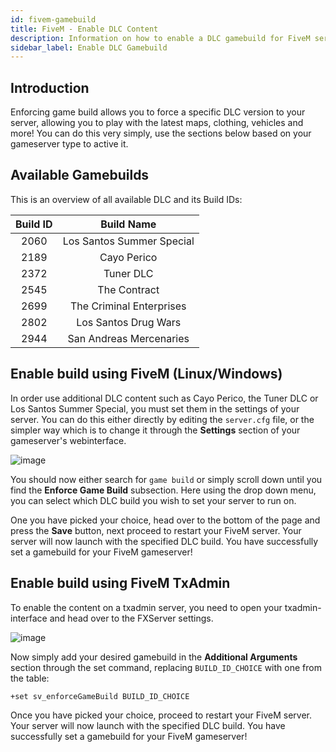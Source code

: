 ```yaml
---
id: fivem-gamebuild
title: FiveM - Enable DLC Content
description: Information on how to enable a DLC gamebuild for FiveM servers - ZAP-Hosting.com - Documentation
sidebar_label: Enable DLC Gamebuild
---
```




## Introduction

Enforcing game build allows you to force a specific DLC version to your server, allowing you to play with the latest maps, clothing, vehicles and more! You can do this very simply, use the sections below based on your gameserver type to active it.



## Available Gamebuilds

This is an overview of all available DLC and its Build IDs: 

| Build ID | Build Name                |
| :------: | :-----------------------: |
| 2060     | Los Santos Summer Special |
| 2189     | Cayo Perico               |
| 2372     | Tuner DLC                 |
| 2545     | The Contract              |
| 2699     | The Criminal Enterprises  |
| 2802     | Los Santos Drug Wars      |
| 2944     | San Andreas Mercenaries   |



## Enable build using FiveM (Linux/Windows)

In order use additional DLC content such as Cayo Perico, the Tuner DLC or Los Santos Summer Special, you must set them in the settings of your server. You can do this either directly by editing the `server.cfg` file, or the simpler way which is to change it through the **Settings** section of your gameserver's webinterface.

![image](https://github.com/zaphosting/docs/assets/42719082/1f138326-75f0-4681-8290-ec83312179c3)



You should now either search for `game build` or simply scroll down until you find the **Enforce Game Build** subsection. Here using the drop down menu, you can select which DLC build you wish to set your server to run on. 

One you have picked your choice, head over to the bottom of the page and press the **Save** button, next proceed to restart your FiveM server. Your server will now launch with the specified DLC build. You have successfully set a gamebuild for your FiveM gameserver!



## Enable build using FiveM TxAdmin

To enable the content on a txadmin server, you need to open your txadmin-interface and head over to the FXServer settings.

![image](https://user-images.githubusercontent.com/13604413/159138094-9d72159c-36f7-4193-aea9-fb1c0260ad04.png)



Now simply add your desired gamebuild in the **Additional Arguments** section through the set command, replacing `BUILD_ID_CHOICE` with one from the table:

```
+set sv_enforceGameBuild BUILD_ID_CHOICE
```

Once you have picked your choice, proceed to restart your FiveM server. Your server will now launch with the specified DLC build. You have successfully set a gamebuild for your FiveM gameserver!
